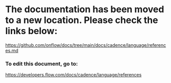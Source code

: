# The documentation has been moved to a new location. Please check the links below:

https://github.com/onflow/docs/tree/main/docs/cadence/language/references.md

### To edit this document, go to:

https://developers.flow.com/docs/cadence/language/references

